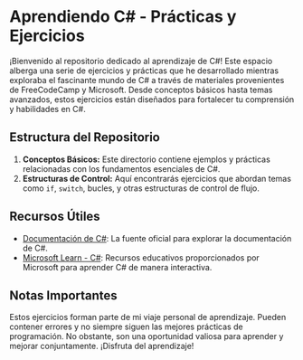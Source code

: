 
# Aprendiendo C# - Prácticas y Ejercicios

¡Bienvenido al repositorio dedicado al aprendizaje de C#! Este espacio alberga una serie de ejercicios y prácticas que he desarrollado mientras exploraba el fascinante mundo de C# a través de materiales provenientes de FreeCodeCamp y Microsoft. Desde conceptos básicos hasta temas avanzados, estos ejercicios están diseñados para fortalecer tu comprensión y habilidades en C#.

## Estructura del Repositorio

1. **Conceptos Básicos:** Este directorio contiene ejemplos y prácticas relacionadas con los fundamentos esenciales de C#.
2. **Estructuras de Control:** Aquí encontrarás ejercicios que abordan temas como `if`, `switch`, bucles, y otras estructuras de control de flujo.


## Recursos Útiles

- [Documentación de C#](https://docs.microsoft.com/es-es/dotnet/csharp/): La fuente oficial para explorar la documentación de C#.
- [Microsoft Learn - C#](https://learn.microsoft.com/es-es/dotnet/csharp/): Recursos educativos proporcionados por Microsoft para aprender C# de manera interactiva.

## Notas Importantes

Estos ejercicios forman parte de mi viaje personal de aprendizaje. Pueden contener errores y no siempre siguen las mejores prácticas de programación. No obstante, son una oportunidad valiosa para aprender y mejorar conjuntamente. ¡Disfruta del aprendizaje!


